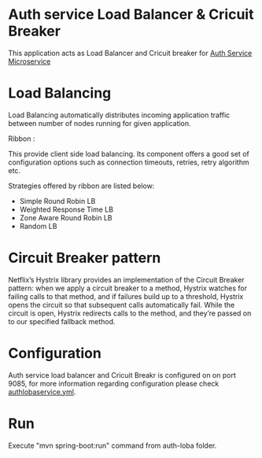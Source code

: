 
# Auth service Load Balancer & Cricuit Breaker
This application acts as Load Balancer and Cricuit breaker for [Auth Service  Microservice](https://github.com/meta-magic/microservice_workshop/tree/master/auth-service)




# Load Balancing
Load Balancing automatically distributes incoming application traffic between number of nodes running for given application.

Ribbon :

This provide client side load balancing. Its component offers a good set of configuration options such as connection timeouts, retries, retry algorithm  etc.

Strategies offered by ribbon are listed below:

- Simple Round Robin LB
- Weighted Response Time LB
- Zone Aware Round Robin LB
- Random LB

# Circuit Breaker pattern

Netflix’s Hystrix library provides an implementation of the Circuit Breaker pattern: when we apply a circuit breaker to a method, Hystrix watches for failing calls to that method, and if failures build up to a threshold, Hystrix opens the circuit so that subsequent calls automatically fail. While the circuit is open, Hystrix redirects calls to the method, and they’re passed on to our specified fallback method. 


# Configuration
Auth service load balancer and Cricuit Breakr is configured on on port 9085, for more information regarding configuration please check [authlobaservice.yml](https://github.com/meta-magic/microservice_workshop/blob/master/config-files/authlobaservice.yml).

# Run
Execute "mvn spring-boot:run" command from auth-loba folder.
